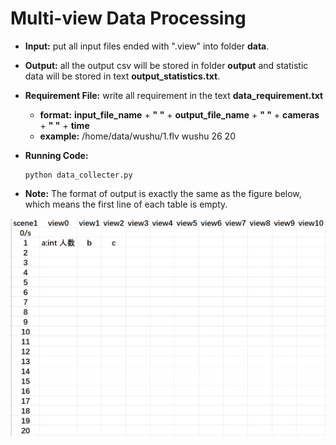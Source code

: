 # Multi-view Data Processing

- **Input:** put all input files ended with ".view" into folder **data**.

- **Output:** all the output csv will be stored in folder **output** and statistic data will be stored in text **output_statistics.txt**.

- **Requirement File:** write all requirement in the text **data_requirement.txt**

  - **format:**  **input_file_name** + **" "** + **output_file_name** + **" "** + **cameras** + **" "** + **time**
  - **example:** /home/data/wushu/1.flv wushu 26 20

- **Running Code:** 

  ```
  python data_collecter.py
  ```

- **Note:** The format of output is exactly the same as the figure below, which means the first line of each table is empty.

![figure](https://github.com/JohnsonYZX/2022summer_GNN_data_processing/blob/main/figure.png)

